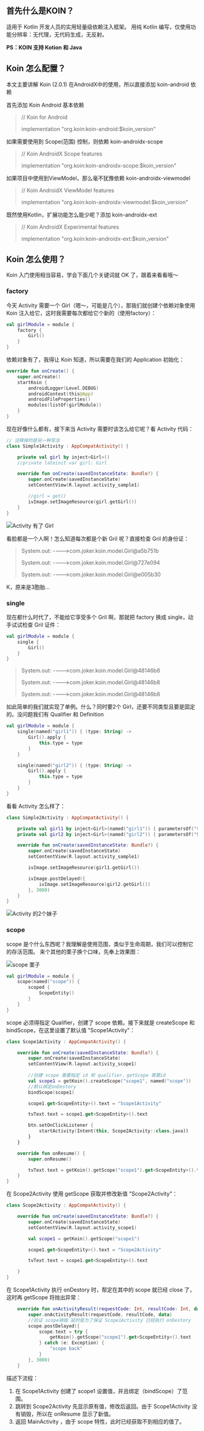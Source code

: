## 首先什么是KOIN？
适用于 Kotlin 开发人员的实用轻量级依赖注入框架。
用纯 Kotlin 编写，仅使用功能分辨率：无代理，无代码生成，无反射。

**PS：KOIN 支持 Kotion 和 Java** 

## Koin 怎么配置？

本文主要讲解 Koin (2.0.1) 在AndroidX中的使用，所以直接添加 koin-android 依赖

首先添加 Koin Android 基本依赖
> // Koin for Android
>
> implementation "org.koin:koin-android:$koin_version"

如果需要使用到 Scope(范围) 控制，则依赖  koin-androidx-scope
> // Koin AndroidX Scope features
>
> implementation "org.koin:koin-androidx-scope:$koin_version"

如果项目中使用到ViewModel，那么毫不犹豫依赖 koin-androidx-viewmodel
> // Koin AndroidX ViewModel features
>
> implementation "org.koin:koin-androidx-viewmodel:$koin_version"

既然使用Kotlin，扩展功能怎么能少呢？添加 koin-androidx-ext
> // Koin AndroidX Experimental features
>
> implementation "org.koin:koin-androidx-ext:$koin_version"

## Koin 怎么使用？

Koin 入门使用相当容易，学会下面几个关键词就 OK 了，跟着来看看哦～

### factory
今天 Activity 需要一个 Girl（嗯～，可能是几个），那我们就创建个依赖对象使用 Koin 注入给它，这时我需要每次都给它个新的（使用factory）：

```Kotlin
val girlModule = module {
    factory {
        Girl()
    }
}
```

依赖对象有了，我得让 Koin 知道，所以需要在我们的 Application 初始化：
```Kotlin
override fun onCreate() {
    super.onCreate()
    startKoin {
        androidLogger(Level.DEBUG)
        androidContext(this@App)
        androidFileProperties()
        modules(listOf(girlModule))
    }
}
```

现在好像什么都有，接下来当 Activity 需要时该怎么给它呢？看 Activity 代码：

```Kotlin
// 注释掉的是另一种写法
class Simple1Activity : AppCompatActivity() {

    private val girl by inject<Girl>()
    //private lateinit var girl: Girl

    override fun onCreate(savedInstanceState: Bundle?) {
        super.onCreate(savedInstanceState)
        setContentView(R.layout.activity_sample1)

        //girl = get()
        ivImage.setImageResource(girl.getGirl())
    }
}
```

![Activity 有了 Girl](https://user-gold-cdn.xitu.io/2019/9/4/16cfb9fffd93d7bf?w=209&h=357&f=png&s=48053)

看脸都是一个人啊！怎么知道每次都是个新 Gril 呢？直接检查 Gril 的身份证：
>System.out: ---->com.joker.koin.model.Girl@a5b751b
>
>System.out: ---->com.joker.koin.model.Girl@727e094
>
>System.out: ---->com.joker.koin.model.Girl@e005b30

K，原来是3胞胎...

### single

现在都什么时代了，不能给它享受多个 Gril 啊，那就把 factory 换成 single，动手试试检查 Gril 证件：
```Kotlin
val girlModule = module {
    single {
        Girl()
    }
}
```
>System.out: ---->com.joker.koin.model.Girl@48146b8
>
>System.out: ---->com.joker.koin.model.Girl@48146b8
>
>System.out: ---->com.joker.koin.model.Girl@48146b8

如此简单的我们就实现了单例。什么？同时要2个 Girl，还要不同类型且要是固定的。没问题我们有 Qualifier 和 Definition
```Kotlin
val girlModule = module {
    single(named("girl1")) { (type: String) ->
        Girl().apply {
            this.type = type
        }
    }

    single(named("girl2")) { (type: String) ->
        Girl().apply {
            this.type = type
        }
    }
}
```

看看 Activity 怎么样了：

```Kotlin
class Simple2Activity : AppCompatActivity() {

    private val girl1 by inject<Girl>(named("girl1")) { parametersOf("可爱") }
    private val girl2 by inject<Girl>(named("girl2")) { parametersOf("性感") }

    override fun onCreate(savedInstanceState: Bundle?) {
        super.onCreate(savedInstanceState)
        setContentView(R.layout.activity_sample1)

        ivImage.setImageResource(girl1.getGirl())

        ivImage.postDelayed({
            ivImage.setImageResource(girl2.getGirl())
        }, 3000)
    }
}
```

![Activity 的2个妹子](https://user-gold-cdn.xitu.io/2019/9/4/16cfbb55d918f367?w=400&h=683&f=gif&s=336710)

### scope

scope 是个什么东西呢？我理解是使用范围，类似于生命周期，我们可以控制它的存活范围。
来个其他的栗子换个口味，先奉上效果图：

![scope 栗子](https://user-gold-cdn.xitu.io/2019/9/4/16cfbf60b8cf6cf0?w=398&h=684&f=gif&s=190436)

```Kotlin
val girlModule = module {
    scope(named("scope")) {
        scoped {
            ScopeEntity()
        }
    }
}
```

scope 必须得指定 Qualifier，创建了 scope 依赖。接下来就是 createScope 和 bindScope，在这里设置了默认值  "Scope1Activity"：

```Kotlin
class Scope1Activity : AppCompatActivity() {

    override fun onCreate(savedInstanceState: Bundle?) {
        super.onCreate(savedInstanceState)
        setContentView(R.layout.activity_scope1)
        
        //创建 scope 需要指定 id 和 qualifier，getScope 需要id
        val scope1 = getKoin().createScope("scope1", named("scope"))
        //默认绑定onDestory
        bindScope(scope1)

        scope1.get<ScopeEntity>().text = "Scope1Activity"

        tvText.text = scope1.get<ScopeEntity>().text

        btn.setOnClickListener {
            startActivity(Intent(this, Scope2Activity::class.java))
        }
    }

    override fun onResume() {
        super.onResume()

        tvText.text = getKoin().getScope("scope1").get<ScopeEntity>().text
    }
}
```
在 Scope2Activity 使用 getScope 获取并修改新值 "Scope2Activity"：

```Kotlin
class Scope2Activity : AppCompatActivity() {

    override fun onCreate(savedInstanceState: Bundle?) {
        super.onCreate(savedInstanceState)
        setContentView(R.layout.activity_scope1)

        val scope1 = getKoin().getScope("scope1")

        scope1.get<ScopeEntity>().text = "Scope2Activity"

        tvText.text = scope1.get<ScopeEntity>().text

    }
}
```
在 Scope1Activity 执行 onDestory 时，帮定在其中的 scope 就已经 close 了，这时再 getScope 将抛出异常：

```Kotlin
    override fun onActivityResult(requestCode: Int, resultCode: Int, data: Intent?) {
        super.onActivityResult(requestCode, resultCode, data)
        //验证 scope销毁 延时是为了保证 Scope1Activity 已经执行 onDestory
        scope.postDelayed({
            scope.text = try {
                getKoin().getScope("scope1").get<ScopeEntity>().text
            } catch (e: Exception) {
                "scope back"
            }
        }, 3000)
    }
```

描述下流程：
 1. 在 Scope1Activity 创建了 scope1 设置值，并且绑定（bindScope）了范围。
 2. 跳转到 Scope2Activity 先显示原有值，修改后返回。由于 Scope1Activity 没有销毁，所以在 onResume 显示了新值。
 3. 返回 MainActivity ，由于 scope 特性，此时已经获取不到相应的值了。
 
